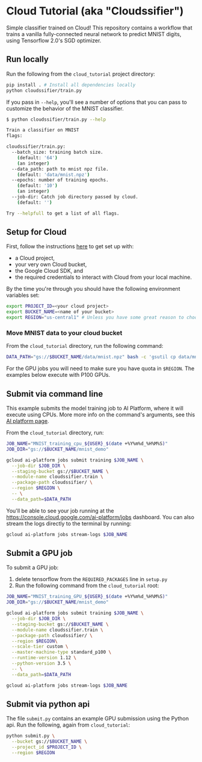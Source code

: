 # Cloud Tutorial (aka "Cloudssifier")

Simple classifier trained on Cloud! This repository contains a workflow that
trains a vanilla fully-connected neural network to predict MNIST digits, using
Tensorflow 2.0's SGD optimizer.

## Run locally

Run the following from the `cloud_tutorial` project directory:

```bash
pip install . # Install all dependencies locally
python cloudssifier/train.py
```

If you pass in `--help`, you'll see a number of options that you can pass to
customize the behavior of the MNIST classifier.

```bash
$ python cloudssifier/train.py --help

Train a classifier on MNIST
flags:

cloudssifier/train.py:
  --batch_size: training batch size.
    (default: '64')
    (an integer)
  --data_path: path to mnist npz file.
    (default: 'data/mnist.npz')
  --epochs: number of training epochs.
    (default: '10')
    (an integer)
  --job-dir: Catch job directory passed by cloud.
    (default: '')

Try --helpfull to get a list of all flags.
```

## Setup for Cloud

First, follow the instructions
[here](https://cloud.google.com/ml-engine/docs/tensorflow/getting-started-keras)
to get set up with:

-   a Cloud project,
-   your very own Cloud bucket,
-   the Google Cloud SDK, and
-   the required credentials to interact with Cloud from your local machine.

By the time you're through you should have the following environment variables
set:

```bash
export PROJECT_ID=<your cloud project>
export BUCKET_NAME=<name of your bucket>
export REGION="us-central1" # Unless you have some great reason to choose another
```

### Move MNIST data to your cloud bucket

From the `cloud_tutorial` directory, run the following command:

```bash
DATA_PATH="gs://$BUCKET_NAME/data/mnist.npz" bash -c 'gsutil cp data/mnist.npz $DATA_PATH'
```

For the GPU jobs you will need to make sure you have quota in `$REGION`. The
examples below execute with P100 GPUs.

## Submit via command line

This example submits the model training job to AI Platform, where it will
execute using CPUs. More more info on the command's arguments, see this
[AI platform page](https://cloud.google.com/sdk/gcloud/reference/ai-platform/jobs/submit/training).

From the `cloud_tutorial` directory, run:

```bash
JOB_NAME="MNIST_training_cpu_${USER}_$(date +%Y%m%d_%H%M%S)"
JOB_DIR="gs://$BUCKET_NAME/mnist_demo"

gcloud ai-platform jobs submit training $JOB_NAME \
  --job-dir $JOB_DIR \
  --staging-bucket gs://$BUCKET_NAME \
  --module-name cloudssifier.train \
  --package-path cloudssifier/ \
  --region $REGION \
  -- \
  --data_path=$DATA_PATH
```

You'll be able to see your job running at the
https://console.cloud.google.com/ai-platform/jobs dashboard. You can also stream
the logs directly to the terminal by running:

```bash
gcloud ai-platform jobs stream-logs $JOB_NAME
```

## Submit a GPU job

To submit a GPU job:

1.  delete tensorflow from the `REQUIRED_PACKAGES` line in `setup.py`
2.  Run the following command from the `cloud_tutorial` root:

```bash
JOB_NAME="MNIST_training_GPU_${USER}_$(date +%Y%m%d_%H%M%S)"
JOB_DIR="gs://$BUCKET_NAME/mnist_demo"

gcloud ai-platform jobs submit training $JOB_NAME \
  --job-dir $JOB_DIR \
  --staging-bucket gs://$BUCKET_NAME \
  --module-name cloudssifier.train \
  --package-path cloudssifier/ \
  --region $REGION\
  --scale-tier custom \
  --master-machine-type standard_p100 \
  --runtime-version 1.12 \
  --python-version 3.5 \
  -- \
  --data_path=$DATA_PATH

gcloud ai-platform jobs stream-logs $JOB_NAME
```

## Submit via python api

The file `submit.py` contains an example GPU submission using the Python api.
Run the following, again from `cloud_tutorial`:

```bash
python submit.py \
  --bucket gs://$BUCKET_NAME \
  --project_id $PROJECT_ID \
  --region $REGION
```
